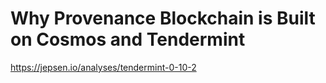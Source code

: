 
# Why Provenance Blockchain is Built on Cosmos and Tendermint

https://jepsen.io/analyses/tendermint-0-10-2

